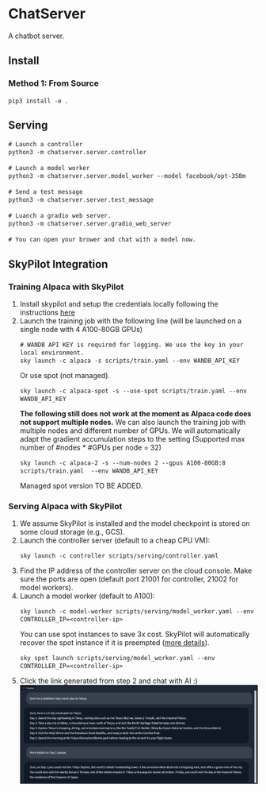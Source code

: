# ChatServer
A chatbot server.

## Install

### Method 1: From Source
```
pip3 install -e .
```

## Serving
```
# Launch a controller
python3 -m chatserver.server.controller

# Launch a model worker
python3 -m chatserver.server.model_worker --model facebook/opt-350m

# Send a test message
python3 -m chatserver.server.test_message

# Luanch a gradio web server.
python3 -m chatserver.server.gradio_web_server

# You can open your brower and chat with a model now.
```

## SkyPilot Integration
### Training Alpaca with SkyPilot
1. Install skypilot and setup the credentials locally following the instructions [here](https://skypilot.readthedocs.io/en/latest/getting-started/installation.html)
2. Launch the training job with the following line (will be launched on a single node with 4 A100-80GB GPUs)
    ```
    # WANDB API KEY is required for logging. We use the key in your local environment.
    sky launch -c alpaca -s scripts/train.yaml --env WANDB_API_KEY
    ```
    Or use spot (not managed).
    ```
    sky launch -c alpaca-spot -s --use-spot scripts/train.yaml --env WANDB_API_KEY
    ```
    **The following still does not work at the moment as Alpaca code does not support multiple nodes.**
    We can also launch the training job with multiple nodes and different number of GPUs. We will automatically adapt the
    gradient accumulation steps to the setting (Supported max number of #nodes * #GPUs per node = 32)
    ```
    sky launch -c alpaca-2 -s --num-nodes 2 --gpus A100-80GB:8 scripts/train.yaml  --env WANDB_API_KEY
    ```
    Managed spot version TO BE ADDED.

### Serving Alpaca with SkyPilot
1. We assume SkyPilot is installed and the model checkpoint is stored on some cloud storage (e.g., GCS).
2. Launch the controller server (default to a cheap CPU VM):
    ```
    sky launch -c controller scripts/serving/controller.yaml
    ```
3. Find the IP address of the controller server on the cloud console. Make sure the ports are open (default port 21001 for controller, 21002 for model workers).
4. Launch a model worker (default to A100):
    ```
    sky launch -c model-worker scripts/serving/model_worker.yaml --env CONTROLLER_IP=<controller-ip>
    ```
    You can use spot instances to save 3x cost. SkyPilot will automatically recover the spot instance if it is preempted ([more details](https://skypilot.readthedocs.io/en/latest/examples/spot-jobs.html)).
    ```
    sky spot launch scripts/serving/model_worker.yaml --env CONTROLLER_IP=<controller-ip>
    ```
5. Click the link generated from step 2 and chat with AI :)
![screenshot](./assets/screenshot.png)